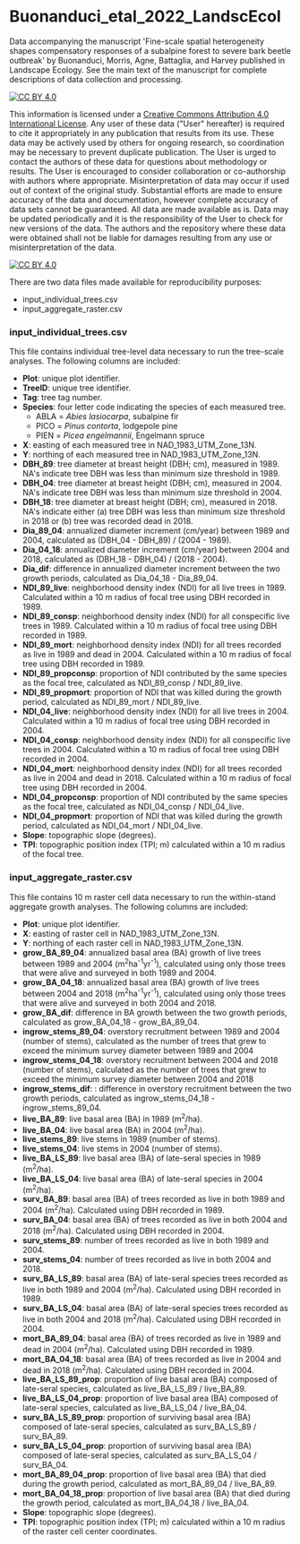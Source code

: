 # Buonanduci_etal_2022_LandscEcol

Data accompanying the manuscript 'Fine-scale spatial heterogeneity shapes compensatory responses of a subalpine forest to severe bark beetle outbreak' by Buonanduci, Morris, Agne, Battaglia, and Harvey published in Landscape Ecology. See the main text of the manuscript for complete descriptions of data collection and processing.

[![CC BY 4.0][cc-by-shield]][cc-by]

This information is licensed under a
[Creative Commons Attribution 4.0 International License][cc-by]. Any user of these data ("User" hereafter) is required to cite it appropriately in any publication that results from its use. These data may be actively used by others for ongoing research, so coordination may be necessary to prevent duplicate publication. The User is urged to contact the authors of these data for questions about methodology or results.  The User is encouraged to consider collaboration or co-authorship with authors where appropriate. Misinterpretation of data may occur if used out of context of the original study. Substantial efforts are made to ensure accuracy of the data and documentation, however complete accuracy of data sets cannot be guaranteed. All data are made available as is. Data may be updated periodically and it is the responsibility of the User to check for new versions of the data. The authors and the repository where these data were obtained shall not be liable for damages resulting from any use or misinterpretation of the data.

[![CC BY 4.0][cc-by-image]][cc-by]

[cc-by]: http://creativecommons.org/licenses/by/4.0/
[cc-by-image]: https://i.creativecommons.org/l/by/4.0/88x31.png
[cc-by-shield]: https://img.shields.io/badge/License-CC%20BY%204.0-lightgrey.svg


There are two data files made available for reproducibility purposes:
- input_individual_trees.csv
- input_aggregate_raster.csv


### input_individual_trees.csv
This file contains individual tree-level data necessary to run the tree-scale analyses. The following columns are included:
- **Plot**: unique plot identifier.
- **TreeID**: unique tree identifier.
- **Tag**: tree tag number.
- **Species**: four letter code indicating the species of each measured tree. 
  - ABLA = *Abies lasiocarpa*, subalpine fir
  - PICO = *Pinus contorta*, lodgepole pine
  - PIEN = *Picea engelmannii*, Engelmann spruce
- **X**: easting of each measured tree in NAD_1983_UTM_Zone_13N.
- **Y**: northing of each measured tree in NAD_1983_UTM_Zone_13N.
- **DBH_89**: tree diameter at breast height (DBH; cm), measured in 1989. NA's indicate tree DBH was less than minimum size threshold in 1989.
- **DBH_04**: tree diameter at breast height (DBH; cm), measured in 2004. NA's indicate tree DBH was less than minimum size threshold in 2004.
- **DBH_18**: tree diameter at breast height (DBH; cm), measured in 2018. NA's indicate either (a) tree DBH was less than minimum size threshold in 2018 or (b) tree was recorded dead in 2018.
- **Dia_89_04**: annualized diameter increment (cm/year) between 1989 and 2004, calculated as (DBH_04 - DBH_89) / (2004 - 1989).
- **Dia_04_18**: annualized diameter increment (cm/year) between 2004 and 2018, calculated as (DBH_18 - DBH_04) / (2018 - 2004).
- **Dia_dif**: difference in annualized diameter increment between the two growth periods, calculated as Dia_04_18 - Dia_89_04.
- **NDI_89_live**: neighborhood density index (NDI) for all live trees in 1989. Calculated within a 10 m radius of focal tree using DBH recorded in 1989.
- **NDI_89_consp**: neighborhood density index (NDI) for all conspecific live trees in 1989. Calculated within a 10 m radius of focal tree using DBH recorded in 1989.
- **NDI_89_mort**: neighborhood density index (NDI) for all trees recorded as live in 1989 and dead in 2004. Calculated within a 10 m radius of focal tree using DBH recorded in 1989.
- **NDI_89_propconsp**: proportion of NDI contributed by the same species as the focal tree, calculated as NDI_89_consp / NDI_89_live.
- **NDI_89_propmort**: proportion of NDI that was killed during the growth period, calculated as NDI_89_mort / NDI_89_live.
- **NDI_04_live**: neighborhood density index (NDI) for all live trees in 2004. Calculated within a 10 m radius of focal tree using DBH recorded in 2004.
- **NDI_04_consp**: neighborhood density index (NDI) for all conspecific live trees in 2004. Calculated within a 10 m radius of focal tree using DBH recorded in 2004.
- **NDI_04_mort**: neighborhood density index (NDI) for all trees recorded as live in 2004 and dead in 2018. Calculated within a 10 m radius of focal tree using DBH recorded in 2004.
- **NDI_04_propconsp**: proportion of NDI contributed by the same species as the focal tree, calculated as NDI_04_consp / NDI_04_live.
- **NDI_04_propmort**: proportion of NDI that was killed during the growth period, calculated as NDI_04_mort / NDI_04_live.
- **Slope**: topographic slope (degrees).
- **TPI**: topographic position index (TPI; m) calculated within a 10 m radius of the focal tree.


### input_aggregate_raster.csv
This file contains 10 m raster cell data necessary to run the within-stand aggregate growth analyses. The following columns are included:
- **Plot**: unique plot identifier.
- **X**: easting of raster cell in NAD_1983_UTM_Zone_13N.
- **Y**: northing of each raster cell in NAD_1983_UTM_Zone_13N.
- **grow_BA_89_04**: annualized basal area (BA) growth of live trees between 1989 and 2004 (m<sup>2</sup>ha<sup>-1</sup>yr<sup>-1</sup>), calculated using only those trees that were alive and surveyed in both 1989 and 2004.
- **grow_BA_04_18**: annualized basal area (BA) growth of live trees between 2004 and 2018 (m<sup>2</sup>ha<sup>-1</sup>yr<sup>-1</sup>), calculated using only those trees that were alive and surveyed in both 2004 and 2018.
- **grow_BA_dif**: difference in BA growth between the two growth periods, calculated as grow_BA_04_18 - grow_BA_89_04.
- **ingrow_stems_89_04**: overstory recruitment between 1989 and 2004 (number of stems), calculated as the number of trees that grew to exceed the minimum survey diameter between 1989 and 2004
- **ingrow_stems_04_18**: overstory recruitment between 2004 and 2018 (number of stems), calculated as the number of trees that grew to exceed the minimum survey diameter between 2004 and 2018
- **ingrow_stems_dif**: : difference in overstory recruitment between the two growth periods, calculated as ingrow_stems_04_18 - ingrow_stems_89_04.
- **live_BA_89**: live basal area (BA) in 1989 (m<sup>2</sup>/ha).
- **live_BA_04**: live basal area (BA) in 2004 (m<sup>2</sup>/ha).
- **live_stems_89**: live stems in 1989 (number of stems).
- **live_stems_04**: live stems in 2004 (number of stems).
- **live_BA_LS_89**: live basal area (BA) of late-seral species in 1989 (m<sup>2</sup>/ha).
- **live_BA_LS_04**: live basal area (BA) of late-seral species in 2004 (m<sup>2</sup>/ha).
- **surv_BA_89**: basal area (BA) of trees recorded as live in both 1989 and 2004 (m<sup>2</sup>/ha). Calculated using DBH recorded in 1989.
- **surv_BA_04**: basal area (BA) of trees recorded as live in both 2004 and 2018 (m<sup>2</sup>/ha). Calculated using DBH recorded in 2004.
- **surv_stems_89**: number of trees recorded as live in both 1989 and 2004.
- **surv_stems_04**: number of trees recorded as live in both 2004 and 2018.
- **surv_BA_LS_89**: basal area (BA) of late-seral species trees recorded as live in both 1989 and 2004 (m<sup>2</sup>/ha). Calculated using DBH recorded in 1989.
- **surv_BA_LS_04**: basal area (BA) of late-seral species trees recorded as live in both 2004 and 2018 (m<sup>2</sup>/ha). Calculated using DBH recorded in 2004.
- **mort_BA_89_04**: basal area (BA) of trees recorded as live in 1989 and dead in 2004 (m<sup>2</sup>/ha). Calculated using DBH recorded in 1989.
- **mort_BA_04_18**: basal area (BA) of trees recorded as live in 2004 and dead in 2018 (m<sup>2</sup>/ha). Calculated using DBH recorded in 2004.
- **live_BA_LS_89_prop**: proportion of live basal area (BA) composed of late-seral species, calculated as live_BA_LS_89 / live_BA_89.
- **live_BA_LS_04_prop**: proportion of live basal area (BA) composed of late-seral species, calculated as live_BA_LS_04 / live_BA_04.
- **surv_BA_LS_89_prop**: proportion of surviving basal area (BA) composed of late-seral species, calculated as surv_BA_LS_89 / surv_BA_89.
- **surv_BA_LS_04_prop**: proportion of surviving basal area (BA) composed of late-seral species, calculated as surv_BA_LS_04 / surv_BA_04.
- **mort_BA_89_04_prop**: proportion of live basal area (BA) that died during the growth period, calculated as mort_BA_89_04 / live_BA_89.
- **mort_BA_04_18_prop**: proportion of live basal area (BA) that died during the growth period, calculated as mort_BA_04_18 / live_BA_04.
- **Slope**: topographic slope (degrees).
- **TPI**: topographic position index (TPI; m) calculated within a 10 m radius of the raster cell center coordinates.

